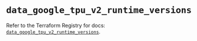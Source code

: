 # `data_google_tpu_v2_runtime_versions`

Refer to the Terraform Registry for docs: [`data_google_tpu_v2_runtime_versions`](https://registry.terraform.io/providers/hashicorp/google-beta/6.14.0/docs/data-sources/google_tpu_v2_runtime_versions).
